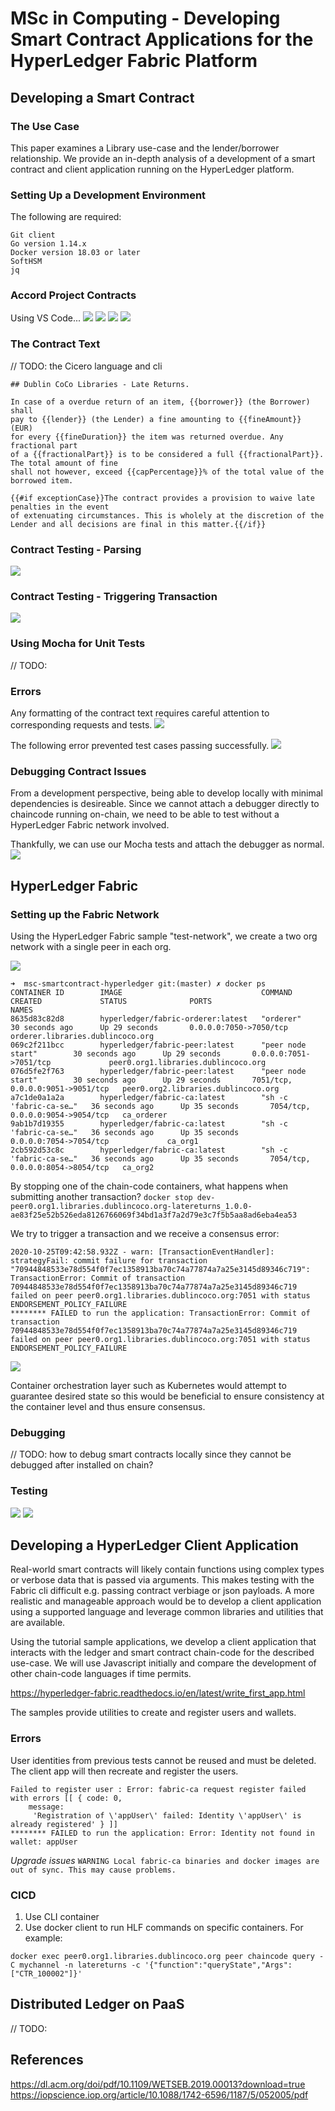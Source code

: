 # MSc in Computing - Developing Smart Contract Applications for the HyperLedger Fabric Platform

## Developing a Smart Contract

### The Use Case
This paper examines a Library use-case and the lender/borrower relationship. We provide an in-depth analysis of a development of a smart contract and client application running on the HyperLedger platform. 

### Setting Up a Development Environment

The following are required:

```
Git client
Go version 1.14.x
Docker version 18.03 or later
SoftHSM
jq
```

### Accord Project Contracts

Using VS Code...
![](docs/images/vscode-contract-wiz1.png)
![](docs/images/vscode-contract-wiz2.png)
![](docs/images/vscode-contract-wiz3.png)
![](docs/images/vscode-contract-wiz4.png)


### The Contract Text

// TODO: the Cicero language and cli

```
## Dublin CoCo Libraries - Late Returns.

In case of a overdue return of an item, {{borrower}} (the Borrower) shall 
pay to {{lender}} (the Lender) a fine amounting to {{fineAmount}} (EUR)
for every {{fineDuration}} the item was returned overdue. Any fractional part
of a {{fractionalPart}} is to be considered a full {{fractionalPart}}. The total amount of fine 
shall not however, exceed {{capPercentage}}% of the total value of the borrowed item.

{{#if exceptionCase}}The contract provides a provision to waive late penalties in the event
of extenuating circumstances. This is wholely at the discretion of the
Lender and all decisions are final in this matter.{{/if}}
```

### Contract Testing - Parsing 
![](docs/images/testing_cicero_contract_parse1.png)

### Contract Testing - Triggering Transaction
![](docs/images/testing_cicero_contract_parse1.png)

### Using Mocha for Unit Tests
// TODO:

### Errors

Any formatting of the contract text requires careful attention to corresponding requests and tests.
![](docs/images/testing_cicero_error2.png)

The following error prevented test cases passing successfully.
![](docs/images/testing_cicero_error1.png)

### Debugging Contract Issues

From a development perspective, being able to develop locally with minimal dependencies is desireable. Since we cannot attach a debugger directly to chaincode running on-chain, we need to be able to test without a HyperLedger Fabric network involved.

Thankfully, we can use our Mocha tests and attach the debugger as normal.
![](docs/images/cicero_debugging1.png)


## HyperLedger Fabric

### Setting up the Fabric Network
Using the HyperLedger Fabric sample "test-network", we create a two org network with a single peer in each org.

![](docs/images/hlf_network1.png)

```
➜  msc-smartcontract-hyperledger git:(master) ✗ docker ps  
CONTAINER ID        IMAGE                               COMMAND                  CREATED             STATUS              PORTS                              NAMES
8635d83c82d8        hyperledger/fabric-orderer:latest   "orderer"                30 seconds ago      Up 29 seconds       0.0.0.0:7050->7050/tcp             orderer.libraries.dublincoco.org
069c2f211bcc        hyperledger/fabric-peer:latest      "peer node start"        30 seconds ago      Up 29 seconds       0.0.0.0:7051->7051/tcp             peer0.org1.libraries.dublincoco.org
076d5fe2f763        hyperledger/fabric-peer:latest      "peer node start"        30 seconds ago      Up 29 seconds       7051/tcp, 0.0.0.0:9051->9051/tcp   peer0.org2.libraries.dublincoco.org
a7c1de0a1a2a        hyperledger/fabric-ca:latest        "sh -c 'fabric-ca-se…"   36 seconds ago      Up 35 seconds       7054/tcp, 0.0.0.0:9054->9054/tcp   ca_orderer
9ab1b7d19355        hyperledger/fabric-ca:latest        "sh -c 'fabric-ca-se…"   36 seconds ago      Up 35 seconds       0.0.0.0:7054->7054/tcp             ca_org1
2cb592d53c8c        hyperledger/fabric-ca:latest        "sh -c 'fabric-ca-se…"   36 seconds ago      Up 35 seconds       7054/tcp, 0.0.0.0:8054->8054/tcp   ca_org2
```

By stopping one of the chain-code containers, what happens when submitting another transaction?
`docker stop dev-peer0.org1.libraries.dublincoco.org-latereturns_1.0.0-ae83f25e52b526eda8126766069f34bd1a3f7a2d79e3c7f5b5aa8ad6eba4ea53`

We try to trigger a transaction and we receive a consensus error:

```
2020-10-25T09:42:58.932Z - warn: [TransactionEventHandler]: strategyFail: commit failure for transaction "70944848533e78d554f0f7ec1358913ba70c74a77874a7a25e3145d89346c719": TransactionError: Commit of transaction 70944848533e78d554f0f7ec1358913ba70c74a77874a7a25e3145d89346c719 failed on peer peer0.org1.libraries.dublincoco.org:7051 with status ENDORSEMENT_POLICY_FAILURE
******** FAILED to run the application: TransactionError: Commit of transaction 70944848533e78d554f0f7ec1358913ba70c74a77874a7a25e3145d89346c719 failed on peer peer0.org1.libraries.dublincoco.org:7051 with status ENDORSEMENT_POLICY_FAILURE
```
![](docs/images/consensus_error1.png)

Container orchestration layer such as Kubernetes would attempt to guarantee desired state so this would be beneficial to ensure consistency at the container level and thus ensure consensus.

### Debugging
// TODO: how to debug smart contracts locally since they cannot be debugged after installed on chain?

### Testing

![](docs/images/fabric-query-contract1.png)
![](docs/images/fabric-query-data1.png)

## Developing a HyperLedger Client Application

Real-world smart contracts will likely contain functions using complex types or verbose data that is passed via arguments. This makes testing with the Fabric cli difficult e.g. passing contract verbiage or json payloads. A more realistic and manageable approach would be to develop a client application using a supported language and leverage common libraries and utilities that are available.

Using the tutorial sample applications, we develop a client application that interacts with the ledger and smart contract chain-code for the described use-case. We will use Javascript initially and compare the development of other chain-code languages if time permits.

https://hyperledger-fabric.readthedocs.io/en/latest/write_first_app.html

The samples provide utilities to create and register users and wallets.

### Errors

User identities from previous tests cannot be reused and must be deleted. The client app will then recreate and register the users.

```
Failed to register user : Error: fabric-ca request register failed with errors [[ { code: 0,
    message:
     'Registration of \'appUser\' failed: Identity \'appUser\' is already registered' } ]]
******** FAILED to run the application: Error: Identity not found in wallet: appUser
```
*Upgrade issues*
`WARNING Local fabric-ca binaries and docker images are out of sync. This may cause problems.`

### CICD

1. Use CLI container
2. Use docker client to run HLF commands on specific containers. For example:

`docker exec peer0.org1.libraries.dublincoco.org peer chaincode query -C mychannel -n latereturns -c '{"function":"queryState","Args":["CTR_100002"]}'`


## Distributed Ledger on PaaS
// TODO:


## References
https://dl.acm.org/doi/pdf/10.1109/WETSEB.2019.00013?download=true
https://iopscience.iop.org/article/10.1088/1742-6596/1187/5/052005/pdf